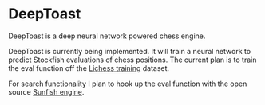 # DeepToast
DeepToast is a deep neural network powered chess engine.

DeepToast is currently being implemented. It will train a neural network to predict Stockfish evaluations of chess positions. The current plan is to train the eval function off the [Lichess training](https://database.lichess.org/) dataset. 

For search functionality I plan to hook up the eval function with the open source [Sunfish engine](https://github.com/thomasahle/sunfish).